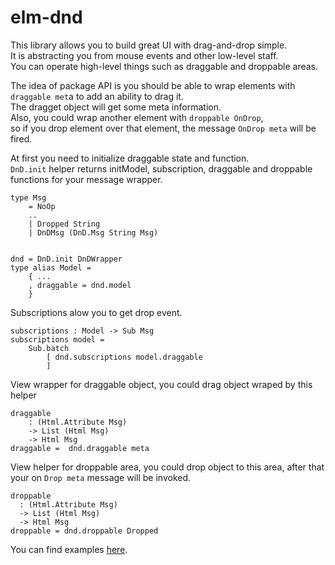 # elm-dnd

This library allows you to build great UI with drag-and-drop simple.  
It is abstracting you from mouse events and other low-level staff.  
You can operate high-level things such as draggable and droppable areas.  

The idea of package API is you should be able to wrap elements with `draggable met`a to add an ability to drag it.  
The dragget object will get some meta information.  
Also, you could wrap another element with `droppable OnDrop`,  
so if you drop element over that element, the message `OnDrop meta` will be fired.  

At first you need to initialize draggable state and function.  
`DnD.init` helper returns initModel, subscription, draggable and droppable functions for your message wrapper.  

```
type Msg
    = NoOp
    ..
    | Dropped String
    | DnDMsg (DnD.Msg String Msg)


dnd = DnD.init DnDWrapper
type alias Model =
    { ...
    , draggable = dnd.model
    }
```

Subscriptions alow you to get drop event.
```
subscriptions : Model -> Sub Msg
subscriptions model =
    Sub.batch
        [ dnd.subscriptions model.draggable
        ]
```
View wrapper for draggable object, you could drag object wraped by this helper
```
draggable
    : (Html.Attribute Msg)
    -> List (Html Msg)
    -> Html Msg
draggable =  dnd.draggable meta
```
View helper for droppable area, you could drop object to this area,
after that your on `Drop meta` message will be invoked.
```
droppable
  : (Html.Attribute Msg)
  -> List (Html Msg)
  -> Html Msg
droppable = dnd.droppable Dropped
```

You can find examples [here](https://github.com/ir4y/elm-dnd/tree/master/example/src).  



